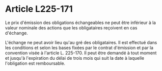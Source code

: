 # Article L225-171

Le prix d'émission des obligations échangeables ne peut être inférieur à la valeur nominale des actions que les obligataires reçoivent en cas d'échange.

L'échange ne peut avoir lieu qu'au gré des obligataires. Il est effectué dans les conditions et selon les bases fixées par le contrat d'émission et par la convention visée à l'article L. 225-170. Il peut être demandé à tout moment et jusqu'à l'expiration du délai de trois mois qui suit la date à laquelle l'obligation est remboursable.
